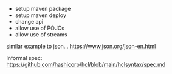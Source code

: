
- setup maven package
- setup maven deploy
- change api
- allow use of POJOs
- allow use of streams


similar example to json...
https://www.json.org/json-en.html

Informal spec:
https://github.com/hashicorp/hcl/blob/main/hclsyntax/spec.md
